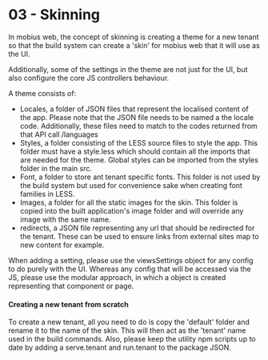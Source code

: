# 03 - Skinning #

In mobius web, the concept of skinning is creating a theme for a new tenant
so that the build system can create a 'skin' for mobius web that it will use
as the UI.

Additionally, some of the settings in the theme are not just for the
UI, but also configure the core JS controllers behaviour.

A theme consists of:

 - Locales, a folder of JSON files that represent the localised content of the
 app. Please note that the JSON file needs to be named a the locale code.
 Additionally, these files need to match to the codes returned from 
 that API call /languages
 - Styles, a folder consisting of the LESS source files to style the app.
 This folder must have a style.less which should contain all the imports
 that are needed for the theme. Global styles can be imported from the styles
 folder in the main src.
 - Font, a folder to store ant tenant specific fonts. This folder is not used
 by the build system but used for convenience sake when creating font families
 in LESS.
 - Images, a folder for all the static images for the skin. This folder is
 copied into the built application's image folder and will override any image
 with the same name.
 - redirects, a JSON file representing any url that should be redirected for the
 tenant. These can be used to ensure links from external sites map to new content
 for example.


When adding a setting, please use the viewsSettings object for any config to
do purely with the UI. Whereas any config that will be accessed via the JS, please
use the modular approach, in which a object is created representing that component
or page.

#### Creating a new tenant from scratch ####

To create a new tenant, all you need to do is copy the 'default' folder and
rename it to the name of the skin. This will then act as the 'tenant' name
used in the build commands. Also, please keep the utility npm scripts up to date
by adding a serve.tenant and run.tenant to the package JSON.

